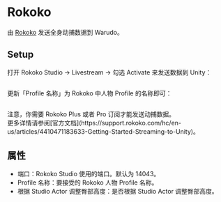 # Rokoko

由 [Rokoko](https://www.rokoko.com/) 发送全身动捕数据到 Warudo。

## Setup

打开 Rokoko Studio -> Livestream -> 勾选 Activate 来发送数据到 Unity：

<figure><img src="/images/image(9)(3).png" alt="" /><figcaption></figcaption></figure>

更新「Profile 名称」为 Rokoko 中人物 Profile 的名称即可：

<figure><img src="/images/image(53).png" alt="" /><figcaption></figcaption></figure>

<div className="hint hint-warning">
注意，你需要 Rokoko Plus 或者 Pro 订阅才能发送动捕数据。
</div>

<div className="hint hint-info">
更多详情请参阅[官方文档](https://support.rokoko.com/hc/en-us/articles/4410471183633-Getting-Started-Streaming-to-Unity)。
</div>

## 属性

* 端口：Rokoko Studio 使用的端口。默认为 14043。
* Profile 名称：要接受的 Rokoko 人物 Profile 名称。&#x20;
* 根据 Studio Actor 调整臀部高度：是否根据 Studio Actor 调整臀部高度。

